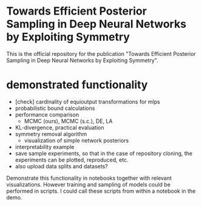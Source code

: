 # Towards Efficient Posterior Sampling in Deep Neural Networks by Exploiting Symmetry
This is the official repository for the publication "Towards Efficient Posterior Sampling in Deep Neural Networks by Exploiting Symmetry".

# demonstrated functionality
* [check] cardinality of equioutput transformations for mlps
* probabilistic bound calculations
* performance comparison
    * MCMC (ours), MCMC (s.c.), DE, LA
* KL-divergence, practical evaluation
* symmetry removal algorithm
    * visualization of simple network posteriors
* interpretability example
* save sample experiments, so that in the case of repository cloning, the experiments can be plotted, reproduced, etc.
* also upload data splits and datasets?

Demonstrate this functionality in notebooks together with relevant visualizations. However training and sampling of models could be performed in scripts. I could call these scripts from within a notebook in the demo.

